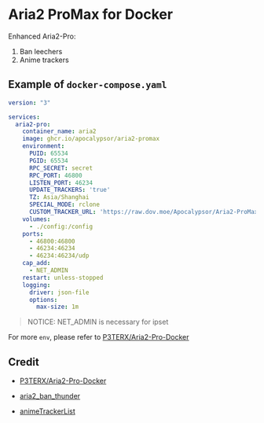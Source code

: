 # Aria2 ProMax for Docker

Enhanced Aria2-Pro:

1. Ban leechers
2. Anime trackers

## Example of `docker-compose.yaml`

```yaml
version: "3"

services:
  aria2-pro:
    container_name: aria2
    image: ghcr.io/apocalypsor/aria2-promax
    environment:
      PUID: 65534
      PGID: 65534
      RPC_SECRET: secret
      RPC_PORT: 46800
      LISTEN_PORT: 46234
      UPDATE_TRACKERS: 'true'
      TZ: Asia/Shanghai
      SPECIAL_MODE: rclone
      CUSTOM_TRACKER_URL: 'https://raw.dov.moe/Apocalypsor/Aria2-ProMax/tracker/all.list'
    volumes:
      - ./config:/config
    ports:
      - 46800:46800
      - 46234:46234
      - 46234:46234/udp
    cap_add:
      - NET_ADMIN
    restart: unless-stopped
    logging:
      driver: json-file
      options:
        max-size: 1m
```

> NOTICE: NET_ADMIN is necessary for ipset

For more `env`, please refer to [P3TERX/Aria2-Pro-Docker](https://github.com/P3TERX/Aria2-Pro-Docker)

## Credit

+ [P3TERX/Aria2-Pro-Docker](P3TERX/Aria2-Pro-Docker)

+ [aria2_ban_thunder](https://github.com/makeding/aria2_ban_thunder)

+ [animeTrackerList](https://github.com/DeSireFire/animeTrackerList)
